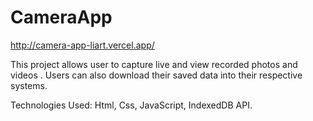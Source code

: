 # CameraApp
http://camera-app-liart.vercel.app/

This project allows user to capture live and view recorded photos and videos .
Users can also download their saved data into their respective systems.

Technologies Used:
Html,
Css,
JavaScript,
IndexedDB API.
